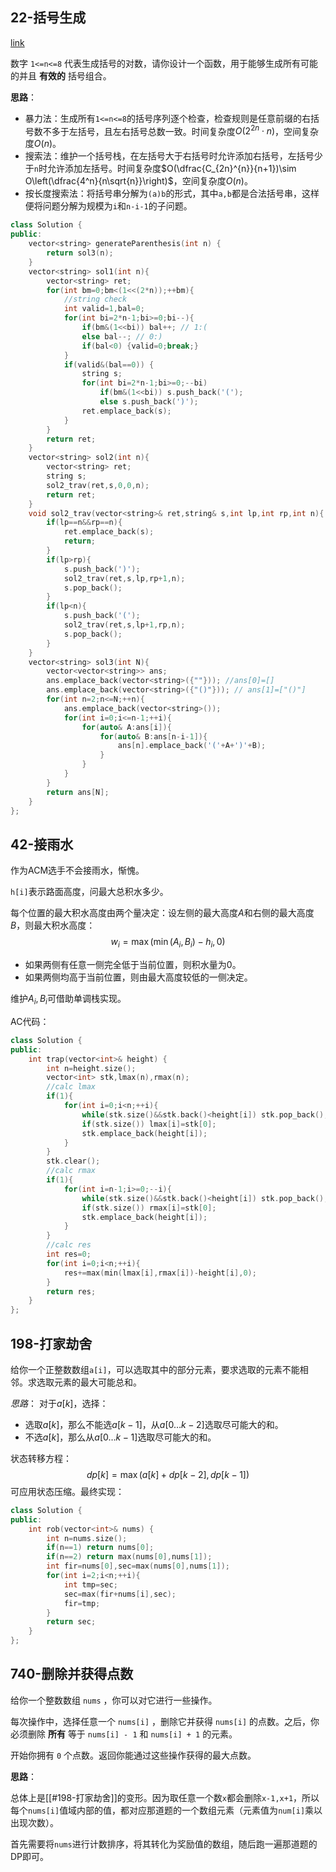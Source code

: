 
## 22-括号生成

[link](https://leetcode.cn/problems/generate-parentheses/description/)

数字 `1<=n<=8` 代表生成括号的对数，请你设计一个函数，用于能够生成所有可能的并且 **有效的** 括号组合。

**思路**：
- 暴力法：生成所有`1<=n<=8`的括号序列逐个检查，检查规则是任意前缀的右括号数不多于左括号，且左右括号总数一致。时间复杂度$O(2^{2n}\cdot n)$，空间复杂度$O(n)$。
- 搜索法：维护一个括号栈，在左括号大于右括号时允许添加右括号，左括号少于`n`时允许添加左括号。时间复杂度$O(\dfrac{C_{2n}^{n}}{n+1})\sim O\left(\dfrac{4^n}{n\sqrt{n}}\right)$，空间复杂度$O(n)$。
- 按长度搜索法：将括号串分解为`(a)b`的形式，其中`a,b`都是合法括号串，这样便将问题分解为规模为`i`和`n-i-1`的子问题。

```cpp
class Solution {
public:
    vector<string> generateParenthesis(int n) {
        return sol3(n);
    }
    vector<string> sol1(int n){
        vector<string> ret;
        for(int bm=0;bm<(1<<(2*n));++bm){
            //string check
            int valid=1,bal=0;
            for(int bi=2*n-1;bi>=0;bi--){
                if(bm&(1<<bi)) bal++; // 1:(
                else bal--; // 0:)
                if(bal<0) {valid=0;break;}
            }
            if(valid&(bal==0)) {
                string s;
                for(int bi=2*n-1;bi>=0;--bi) 
                    if(bm&(1<<bi)) s.push_back('(');
                    else s.push_back(')');
                ret.emplace_back(s);
            }
        }
        return ret;
    }
    vector<string> sol2(int n){
        vector<string> ret;
        string s;
        sol2_trav(ret,s,0,0,n);
        return ret;
    }
    void sol2_trav(vector<string>& ret,string& s,int lp,int rp,int n){
        if(lp==n&&rp==n){
            ret.emplace_back(s);
            return;
        }
        if(lp>rp){
            s.push_back(')');
            sol2_trav(ret,s,lp,rp+1,n);
            s.pop_back();
        }
        if(lp<n){
            s.push_back('(');
            sol2_trav(ret,s,lp+1,rp,n);
            s.pop_back();
        }
    }
    vector<string> sol3(int N){
        vector<vector<string>> ans;
        ans.emplace_back(vector<string>({""})); //ans[0]=[]
        ans.emplace_back(vector<string>({"()"})); // ans[1]=["()"]
        for(int n=2;n<=N;++n){
            ans.emplace_back(vector<string>());
            for(int i=0;i<=n-1;++i){
                for(auto& A:ans[i]){
                    for(auto& B:ans[n-i-1]){
                        ans[n].emplace_back('('+A+')'+B);
                    }
                }
            }
        }
        return ans[N];
    }
};
```

## 42-接雨水

作为ACM选手不会接雨水，惭愧。

`h[i]`表示路面高度，问最大总积水多少。

每个位置的最大积水高度由两个量决定：设左侧的最大高度$A$和右侧的最大高度$B$，则最大积水高度：
$$
w_i=\max(\min(A_i,B_i)-h_i,0)
$$
- 如果两侧有任意一侧完全低于当前位置，则积水量为0。
- 如果两侧均高于当前位置，则由最大高度较低的一侧决定。

维护$A_i,B_i$可借助单调栈实现。

AC代码：

```cpp
class Solution {
public:
    int trap(vector<int>& height) {
        int n=height.size();
        vector<int> stk,lmax(n),rmax(n);
        //calc lmax
        if(1){
            for(int i=0;i<n;++i){
                while(stk.size()&&stk.back()<height[i]) stk.pop_back();
                if(stk.size()) lmax[i]=stk[0];
                stk.emplace_back(height[i]);
            }
        }
        stk.clear();
        //calc rmax
        if(1){
            for(int i=n-1;i>=0;--i){
                while(stk.size()&&stk.back()<height[i]) stk.pop_back();
                if(stk.size()) rmax[i]=stk[0];
                stk.emplace_back(height[i]);
            }
        }
        //calc res
        int res=0;
        for(int i=0;i<n;++i){
            res+=max(min(lmax[i],rmax[i])-height[i],0);
        }
        return res;
    }
};
```

## 198-打家劫舍

给你一个正整数数组`a[i]`，可以选取其中的部分元素，要求选取的元素不能相邻。求选取元素的最大可能总和。

*思路*：
对于$a[k]$，选择：
- 选取$a[k]$，那么不能选$a[k-1]$，从$a[0\ldots k-2]$选取尽可能大的和。
- 不选$a[k]$，那么从$a[0\ldots k-1]$选取尽可能大的和。

状态转移方程：
$$
dp[k]=\max(a[k]+dp[k-2],dp[k-1])
$$
可应用状态压缩。最终实现：

```cpp
class Solution {
public:
    int rob(vector<int>& nums) {
        int n=nums.size();
        if(n==1) return nums[0];
        if(n==2) return max(nums[0],nums[1]);
        int fir=nums[0],sec=max(nums[0],nums[1]);
        for(int i=2;i<n;++i){
            int tmp=sec;
            sec=max(fir+nums[i],sec);
            fir=tmp;
        }
        return sec;
    }
};
```

## 740-删除并获得点数

给你一个整数数组 `nums` ，你可以对它进行一些操作。

每次操作中，选择任意一个 `nums[i]` ，删除它并获得 `nums[i]` 的点数。之后，你必须删除 **所有** 等于 `nums[i] - 1` 和 `nums[i] + 1` 的元素。

开始你拥有 `0` 个点数。返回你能通过这些操作获得的最大点数。

**思路**：

总体上是[[#198-打家劫舍]]的变形。因为取任意一个数`x`都会删除`x-1,x+1`，所以每个`nums[i]`值域内部的值，都对应那道题的一个数组元素（元素值为`num[i]`乘以出现次数）。

首先需要将`nums`进行计数排序，将其转化为奖励值的数组，随后跑一遍那道题的DP即可。